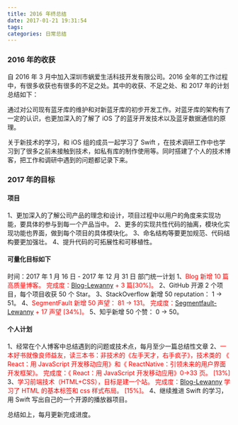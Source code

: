 ```yaml
---
title: 2016 年终总结
date: 2017-01-21 19:31:54
tags:
categories: 日常总结
---
```


### 2016 年的收获
自 2016 年 3 月中加入深圳市蜗爱生活科技开发有限公司。2016 全年的工作过程中，有很多收获也有很多的不足之处。其中的收获、不足之处、和 2017 年的计划总结如下：

通过对公司现有蓝牙库的维护和对新蓝牙库的初步开发工作。对蓝牙库的架构有了一定的认识，也更加深入的了解了 iOS 了的蓝牙开发技术以及蓝牙数据通信的原理。

关于新技术的学习，和 iOS 组的成员一起学习了 Swift ，在技术调研工作中也学习到了很多之前未接触到技术，如私有库的制作使用等。同时搭建了个人的技术博客，把工作和调研中遇到的问题都记录下来。

<!--more-->

### 2017 年的目标
#### 项目
1、更加深入的了解公司产品的理念和设计，项目过程中以用户的角度来实现功能，要具体的参与到每一个产品当中。
2、更多的实现共性代码的抽离，模块化实现功能也界面，做到每个项目的具体模块化。
3、命名结构等要更加规范、代码结构要更加强壮。
4、提升代码的可拓展性和可移植性。


#### 可量化目标如下
时间：2017 年 1 月 16 日 - 2017 年 12 月 31 日
部门统一计划
1、<font color=red>Blog 新增 10 篇高质量博客。
完成度：[Blog-Lewanny](https://www.lewanny.com/) + 3 篇[30%]。</font>
2、GitHub 开源 2 个项目，每个项目收获 50 个 Star。
3、StackOverflow 新增 50 reputation： 1 -> 51。
4、<font color=red>SegmentFault 新增 50 声望： 81 -> 131。
完成度：[Segmentfault-Lewanny](https://segmentfault.com/u/lewanny) + 17 声望 [34%]。</font>
5、知乎新增 50 个赞： 0 -> 50。


#### 个人计划
1、经常在个人博客中总结遇到的问题或技术点，每月至少一篇总结性文章
2、<font color=red>一本好书就像良师益友，读三本书：非技术的《左手天才，右手疯子》，技术类的 《 React：用 JavaScript 开发移动应用》和《 ReactNative：引领未来的用户界面开发框架》。
完成度：《 React：用 JavaScript 开发移动应用》0->33 页。 [13%]</font>
3、<font color=red>学习前端技术（HTML+CSS），目标是建一个站。
完成度：[Blog-Lewanny](https://www.lewanny.com/) 学习了 HTML 的基本标签和 css 样式布局。 [15%]。</font>
4、继续推进 Swift 的学习，用 Swift 写出自己的一个开源的播放器项目。

总结如上，每月更新完成进度。



